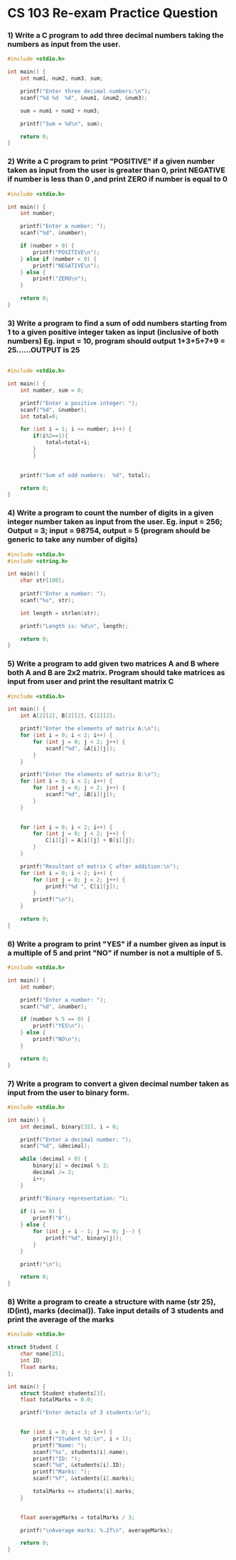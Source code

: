 # CS 103 Re-exam Practice Question 


### 1) Write a C program to add three decimal numbers taking the numbers as input from the user. 

``` c
#include <stdio.h>

int main() {
    int num1, num2, num3, sum;

    printf("Enter three decimal numbers:\n");
    scanf("%d %d  %d", &num1, &num2, &num3);

    sum = num1 + num2 + num3;

    printf("Sum = %d\n", sum);

    return 0;
}
```

### 2) Write a C program to print "POSITIVE" if a given number taken as input from the user is greater than 0, print NEGATIVE if number is less than 0 ,and print ZERO if number is equal to 0 


``` c
#include <stdio.h>

int main() {
    int number;

    printf("Enter a number: ");
    scanf("%d", &number);

    if (number > 0) {
        printf("POSITIVE\n");
    } else if (number < 0) {
        printf("NEGATIVE\n");
    } else {
        printf("ZERO\n");
    }

    return 0;
}

```

### 3) Write a program to find a sum of odd numbers starting from 1 to a given positive integer taken as input (inclusive of both numbers) Eg. input = 10, program should output 1+3+5+7+9 = 25......OUTPUT is 25 



``` c

#include <stdio.h>

int main() {
    int number, sum = 0;

    printf("Enter a positive integer: ");
    scanf("%d", &number);
    int total=0;

    for (int i = 1; i <= number; i++) {
        if(i%2==1){
            total=total+i;
        }
        }
    

    printf("Sum of odd numbers:  %d", total);

    return 0;
}
```
### 4) Write a program to count the number of digits in a given integer number taken as input from the user. Eg. input = 256; Output = 3; input = 98754, output = 5 (program should be generic to take any number of digits) 



``` c
#include <stdio.h>
#include <string.h>

int main() {
    char str[100];
    
    printf("Enter a number: ");
    scanf("%s", str);

    int length = strlen(str);

    printf("Length is: %d\n", length);

    return 0;
}

```

### 5) Write a program to add given two matrices A and B where both A and B are 2x2 matrix. Program should take matrices as input from user and print the resultant matrix C 


``` c
#include <stdio.h>

int main() {
    int A[2][2], B[2][2], C[2][2];

    printf("Enter the elements of matrix A:\n");
    for (int i = 0; i < 2; i++) {
        for (int j = 0; j < 2; j++) {
            scanf("%d", &A[i][j]);
        }
    }

    printf("Enter the elements of matrix B:\n");
    for (int i = 0; i < 2; i++) {
        for (int j = 0; j < 2; j++) {
            scanf("%d", &B[i][j]);
        }
    }

    
    for (int i = 0; i < 2; i++) {
        for (int j = 0; j < 2; j++) {
            C[i][j] = A[i][j] + B[i][j];
        }
    }

    printf("Resultant of matrix C after addition:\n");
    for (int i = 0; i < 2; i++) {
        for (int j = 0; j < 2; j++) {
            printf("%d ", C[i][j]);
        }
        printf("\n");
    }

    return 0;
}


```

### 6) Write a program to print "YES" if a number given as input is a multiple of 5 and print "NO" if number is not a multiple of 5. 



``` c
#include <stdio.h>

int main() {
    int number;

    printf("Enter a number: ");
    scanf("%d", &number);

    if (number % 5 == 0) {
        printf("YES\n");
    } else {
        printf("NO\n");
    }

    return 0;
}

```


### 7) Write a program to convert a given decimal number taken as input from the user to binary form. 



``` c
#include <stdio.h>

int main() {
    int decimal, binary[32], i = 0;

    printf("Enter a decimal number: ");
    scanf("%d", &decimal);

    while (decimal > 0) {
        binary[i] = decimal % 2;
        decimal /= 2;
        i++;
    }

    printf("Binary representation: ");
    
    if (i == 0) {
        printf("0");
    } else {
        for (int j = i - 1; j >= 0; j--) {
            printf("%d", binary[j]);
        }
    }

    printf("\n");

    return 0;
}

```


### 8) Write a program to create a structure with name (str 25), ID(int), marks (decimal)). Take input details of 3 students and print the average of the marks


``` c
#include <stdio.h>

struct Student {
    char name[25];
    int ID;
    float marks;
};

int main() {
    struct Student students[3];
    float totalMarks = 0.0;

    printf("Enter details of 3 students:\n");

    
    for (int i = 0; i < 3; i++) {
        printf("Student %d:\n", i + 1);
        printf("Name: ");
        scanf("%s", students[i].name);
        printf("ID: ");
        scanf("%d", &students[i].ID);
        printf("Marks: ");
        scanf("%f", &students[i].marks);

        totalMarks += students[i].marks;
    }

    
    float averageMarks = totalMarks / 3;

    printf("\nAverage marks: %.2f\n", averageMarks);

    return 0;
}

```
